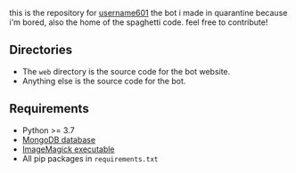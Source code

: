 this is the repository for [username601](https://top.gg/bot/696973408000409626) the bot i made in quarantine because i'm bored, also the home of the spaghetti code.
feel free to contribute!

## Directories
- The `web` directory is the source code for the bot website.
- Anything else is the source code for the bot.

## Requirements
- Python >= 3.7
- [MongoDB database](https://mongodb.com)
- [ImageMagick executable](https://www.imagemagick.org/)
- All pip packages in `requirements.txt`
